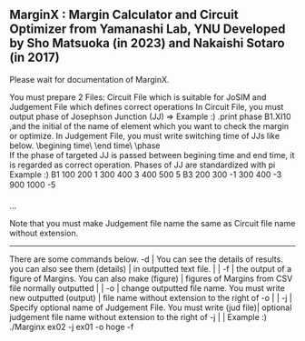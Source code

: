 MarginX : Margin Calculator and Circuit Optimizer from Yamanashi Lab, YNU Developed by Sho Matsuoka (in 2023) and Nakaishi Sotaro (in 2017) 
 --------------------------------------------------------------------------
Please wait for documentation of MarginX.

You must prepare 2 Files: Circuit File which is suitable for JoSIM and Judgement File which defines correct operations
In Circuit File, you must output phase of Josephson Junction (JJ) => Example :) .print phase B1.XI10
,and the initial of the name of element which you want to check the margin or optimize. In Judgement File, you must write switching time of JJs like below. \begining time\ \end time\ \phase\
If the phase of targeted JJ is passed between begining time and end time, it is regarded as correct operation.
Phases of JJ are standardized with pi 
Example :)
B1
100 200 1 
300 400 3 
400 500 5
B3
200 300 -1 
300 400 -3 
900 1000 -5 

...

Note that you must make Judgement file name the same as Circuit file name
without extension.

--------------------------------------------------------------------------
There are some commands below.
-d        | You can see the details of results. you can also see them
(details) | in outputted text file.
          |
          |
-f        | the output of a figure of Margins. You can also make
(figure)  | figures of Margins from CSV file normally outputted
          |
          |
-o        | change outputted file name. You must write new outputted
(output)  | file name without extension to the right of -o 
          |
          |
-j        | Specify optional name of Judgement File. You must write
(jud file)| optional judgement file name without extension to the right of -j 
          |
          |
Example :) ./Marginx ex02 -j ex01 -o hoge -f
